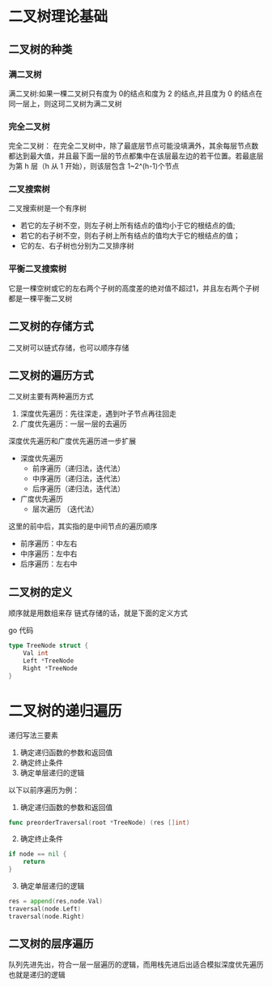 # 二叉树理论基础
## 二叉树的种类
### 满二叉树
满二叉树:如果一棵二叉树只有度为 0的结点和度为 2 的结点,并且度为 0 的结点在同一层上，则这珂二叉树为满二叉树

### 完全二叉树
完全二叉树： 在完全二叉树中，除了最底层节点可能没填满外，其余每层节点数都达到最大值，并且最下面一层的节点都集中在该层最左边的若干位置。若最底层为第 h 层（h 从 1 开始），则该层包含 1~2^(h-1)个节点

### 二叉搜索树
二叉搜索树是一个有序树
- 若它的左子树不空，则左子树上所有结点的值均小于它的根结点的值;
- 若它的右子树不空，则右子树上所有结点的值均大于它的根结点的值；
- 它的左、右子树也分别为二叉排序树

### 平衡二叉搜索树
它是一棵空树或它的左右两个子树的高度差的绝对值不超过1，并且左右两个子树都是一棵平衡二叉树

## 二叉树的存储方式
二叉树可以链式存储，也可以顺序存储

## 二叉树的遍历方式
二叉树主要有两种遍历方式

1. 深度优先遍历：先往深走，遇到叶子节点再往回走
2. 广度优先遍历：一层一层的去遍历

深度优先遍历和广度优先遍历进一步扩展
- 深度优先遍历
  - 前序遍历（递归法，迭代法）
  - 中序遍历（递归法，迭代法）
  - 后序遍历（递归法，迭代法）
- 广度优先遍历
  - 层次遍历 （迭代法）

这里的前中后，其实指的是中间节点的遍历顺序
- 前序遍历：中左右
- 中序遍历：左中右
- 后序遍历：左右中

## 二叉树的定义
顺序就是用数组来存
链式存储的话，就是下面的定义方式

go 代码
```go
type TreeNode struct {
    Val int
    Left *TreeNode
    Right *TreeNode
}
```
# 二叉树的递归遍历

递归写法三要素
1. 确定递归函数的参数和返回值
2. 确定终止条件
3. 确定单层递归的逻辑

以下以前序遍历为例：
1. 确定递归函数的参数和返回值
```go
func preorderTraversal(root *TreeNode) (res []int)
```
2. 确定终止条件
```go
if node == nil {
    return
}
```
3. 确定单层递归的逻辑
```go
res = append(res,node.Val)
traversal(node.Left)
traversal(node.Right)
```
## 二叉树的层序遍历
队列先进先出，符合一层一层遍历的逻辑，而用栈先进后出适合模拟深度优先遍历也就是递归的逻辑

